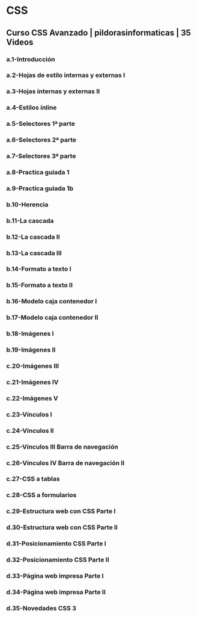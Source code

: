 # CSS
## Curso CSS Avanzado | pildorasinformaticas | 35 Videos

### a.1-Introducción
### a.2-Hojas de estilo internas y externas I
### a.3-Hojas internas y externas II
### a.4-Estilos inline
### a.5-Selectores 1ª parte
### a.6-Selectores 2ª parte
### a.7-Selectores 3ª parte
### a.8-Practica guiada 1
### a.9-Practica guiada 1b
### b.10-Herencia
### b.11-La cascada
### b.12-La cascada II
### b.13-La cascada III 
### b.14-Formato a texto I 
### b.15-Formato a texto II 
### b.16-Modelo caja contenedor I
### b.17-Modelo caja contenedor II
### b.18-Imágenes I 
### b.19-Imágenes II
### c.20-Imágenes III
### c.21-Imágenes IV
### c.22-Imágenes V
### c.23-Vínculos I 
### c.24-Vínculos II 
### c.25-Vínculos III Barra de navegación
### c.26-Vínculos IV Barra de navegación II
### c.27-CSS a tablas
### c.28-CSS a formularios
### c.29-Estructura web con CSS Parte I
### d.30-Estructura web con CSS Parte II
### d.31-Posicionamiento CSS Parte I
### d.32-Posicionamiento CSS Parte II
### d.33-Página web impresa Parte I
### d.34-Página web impresa Parte II
### d.35-Novedades CSS 3

